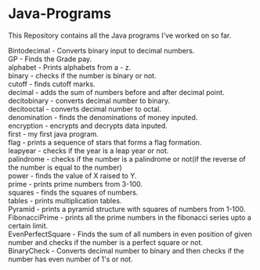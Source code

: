 # Java-Programs
This Repository contains all the Java programs I've worked on so far.

Bintodecimal - Converts binary input to decimal numbers.<br /> 
GP - Finds the Grade pay.<br /> 
alphabet - Prints alphabets from a - z.<br /> 
binary - checks if the number is binary or not.<br /> 
cutoff - finds cutoff marks.<br /> 
decimal - adds the sum of numbers before and after decimal point.<br /> 
decitobinary - converts decimal number to binary.<br /> 
decitooctal - converts decimal number to octal.<br /> 
denomination - finds the denominations of money inputed.<br /> 
encryption - encrypts and decrypts data inputed.<br /> 
first - my first java program.<br /> 
flag - prints a sequence of stars that forms a flag formation.<br /> 
leapyear - checks if the year is a leap year or not.<br /> 
palindrome - checks if the number is a palindrome or not(if the reverse of the number is equal to the number)<br /> 
power - finds the value of X raised to Y.<br /> 
prime - prints prime numbers from 3-100.<br /> 
squares - finds the squares of numbers.<br /> 
tables - prints multiplication tables.<br /> 
Pyramid - prints a pyramid structure with squares of numbers from 1-100.<br /> 
FibonacciPrime - prints all the prime numbers in the fibonacci series upto a certain limit.<br /> 
EvenPerfectSquare - Finds the sum of all numbers in even position of given number and checks if the number is a perfect square or not.<br /> 
BinaryCheck - Converts decimal number to binary and then checks if the number has even number of 1's or not.<br /> 
